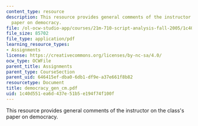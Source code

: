 ```yaml
---
content_type: resource
description: This resource provides general comments of the instructor on the class's
  paper on democracy.
file: /ol-ocw-studio-app/courses/21m-710-script-analysis-fall-2005/1c40d551ea6d437e51b5e194f74f100f_democracy_gen_cm.pdf
file_size: 85702
file_type: application/pdf
learning_resource_types:
- Assignments
license: https://creativecommons.org/licenses/by-nc-sa/4.0/
ocw_type: OCWFile
parent_title: Assignments
parent_type: CourseSection
parent_uid: 646415ef-dba0-6db1-df9e-a37e661f8b82
resourcetype: Document
title: democracy_gen_cm.pdf
uid: 1c40d551-ea6d-437e-51b5-e194f74f100f
---
```

This resource provides general comments of the instructor on the class's paper on democracy.